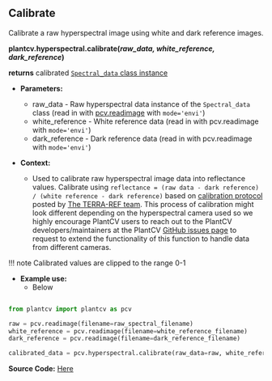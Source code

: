 ## Calibrate

Calibrate a raw hyperspectral image using white and dark reference images. 

**plantcv.hyperspectral.calibrate(*raw_data, white_reference, dark_reference*)**

**returns** calibrated [`Spectral_data` class instance](Spectral_data.md) 

- **Parameters:**
    - raw_data - Raw hyperspectral data instance of the `Spectral_data` class (read in with [pcv.readimage](read_image.md) with `mode='envi'`) 
    - white_reference - White reference data (read in with pcv.readimage with `mode='envi'`) 
    - dark_reference - Dark reference data (read in with pcv.readimage with `mode='envi'`) 

- **Context:**
    - Used to calibrate raw hyperspectral image data into reflectance values. Calibrate using `reflectance = (raw data - dark reference) / (white reference - dark reference)`
    based on [calibration protocol](https://docs.google.com/document/d/1w_zHHlrPVKsy1mnW9wrVzAU2edVqZH8i1IZa5BZxVpo/edit#heading=h.jjfbhbos05cc) posted by 
    [The TERRA-REF team](https://github.com/terraref). This process of calibration might look different depending on the hyperspectral camera used so we highly encourage 
    PlantCV users to reach out to the PlantCV developers/maintainers at the PlantCV [GitHub issues page](https://github.com/danforthcenter/plantcv/issues) to request to extend 
    the functionality of this function to handle data from different cameras. 
    
!!! note
    Calibrated values are clipped to the range 0-1 

- **Example use:**
    - Below
    


```python

from plantcv import plantcv as pcv

raw = pcv.readimage(filename=raw_spectral_filename)
white_reference = pcv.readimage(filename=white_reference_filename)
dark_reference = pcv.readimage(filename=dark_reference_filename)

calibrated_data = pcv.hyperspectral.calibrate(raw_data=raw, white_reference=white_reference, dark_reference=dark_reference)
```

**Source Code:** [Here](https://github.com/danforthcenter/plantcv/blob/master/plantcv/plantcv/hyperspectral/calibrate.py)
